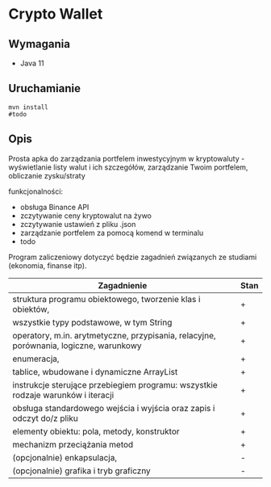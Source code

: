 
# Crypto Wallet

## Wymagania
 - Java 11

## Uruchamianie
```shell
mvn install 
#todo
```

## Opis
Prosta apka do zarządzania portfelem inwestycyjnym w kryptowaluty - wyświetlanie listy walut 
i ich szczegółów, zarządzanie Twoim portfelem, obliczanie zysku/straty

funkcjonalności:
 - obsługa Binance API
 - zczytywanie ceny kryptowalut na żywo
 - zczytywanie ustawień z pliku .json
 - zarządzanie portfelem za pomocą komend w terminalu
 - todo
  
Program zaliczeniowy dotyczyć będzie zagadnień związanych ze studiami (ekonomia, finanse itp).

| Zagadnienie                                                                            | Stan                 |             
| -------------------------------------------------------------------------------------- | -------------------- |
| struktura programu obiektowego, tworzenie klas i obiektów,                             |          +           |
| wszystkie typy podstawowe, w tym String                                                |          +           | 
| operatory, m.in. arytmetyczne, przypisania, relacyjne, porównania, logiczne, warunkowy |          +           |
| enumeracja,                                                                            |          +           |
| tablice, wbudowane i dynamiczne ArrayList                                              |          +           |
| instrukcje sterujące przebiegiem programu: wszystkie rodzaje warunków i iteracji       |          +           |
| obsługa standardowego wejścia i wyjścia oraz zapis i odczyt do/z pliku                 |          +           |
| elementy obiektu: pola, metody, konstruktor                                            |          +           |
| mechanizm przeciążania metod                                                           |          +           |
| (opcjonalnie) enkapsulacja,                                                            |          -           |
| (opcjonalnie) grafika i tryb graficzny                                                 |          -           |